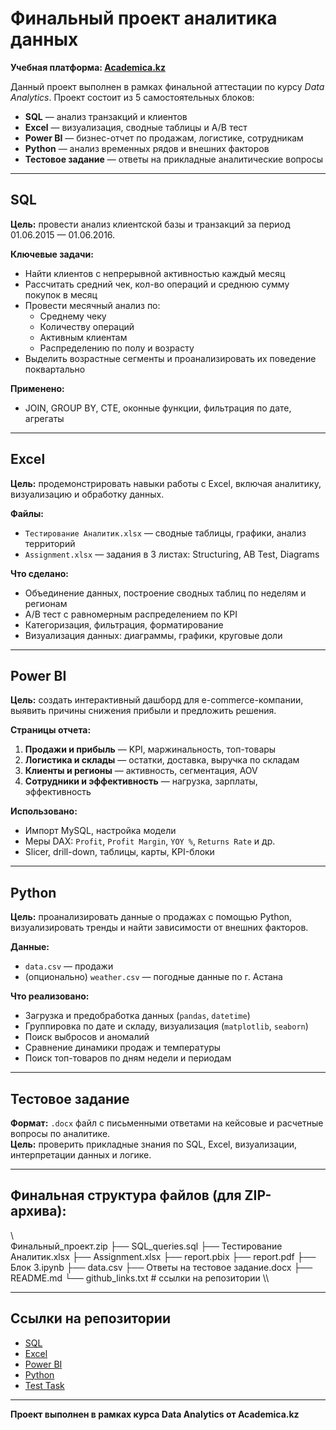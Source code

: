 # Финальный проект аналитика данных  
**Учебная платформа: [Academica.kz](https://academica.kz)**

Данный проект выполнен в рамках финальной аттестации по курсу *Data Analytics*. Проект состоит из 5 самостоятельных блоков:

- **SQL** — анализ транзакций и клиентов  
- **Excel** — визуализация, сводные таблицы и A/B тест  
- **Power BI** — бизнес-отчет по продажам, логистике, сотрудникам  
- **Python** — анализ временных рядов и внешних факторов  
- **Тестовое задание** — ответы на прикладные аналитические вопросы  

---

## SQL

**Цель:** провести анализ клиентской базы и транзакций за период 01.06.2015 — 01.06.2016.

**Ключевые задачи:**
- Найти клиентов с непрерывной активностью каждый месяц
- Рассчитать средний чек, кол-во операций и среднюю сумму покупок в месяц
- Провести месячный анализ по:
  - Среднему чеку  
  - Количеству операций  
  - Активным клиентам  
  - Распределению по полу и возрасту  
- Выделить возрастные сегменты и проанализировать их поведение поквартально

**Применено:**
- JOIN, GROUP BY, CTE, оконные функции, фильтрация по дате, агрегаты


---

## Excel

**Цель:** продемонстрировать навыки работы с Excel, включая аналитику, визуализацию и обработку данных.

**Файлы:**
- `Тестирование Аналитик.xlsx` — сводные таблицы, графики, анализ территорий  
- `Assignment.xlsx` — задания в 3 листах: Structuring, AB Test, Diagrams

**Что сделано:**
- Объединение данных, построение сводных таблиц по неделям и регионам
- A/B тест с равномерным распределением по KPI
- Категоризация, фильтрация, форматирование
- Визуализация данных: диаграммы, графики, круговые доли


---

## Power BI

**Цель:** создать интерактивный дашборд для e-commerce-компании, выявить причины снижения прибыли и предложить решения.

**Страницы отчета:**
1. **Продажи и прибыль** — KPI, маржинальность, топ-товары  
2. **Логистика и склады** — остатки, доставка, выручка по складам  
3. **Клиенты и регионы** — активность, сегментация, AOV  
4. **Сотрудники и эффективность** — нагрузка, зарплаты, эффективность

**Использовано:**
- Импорт MySQL, настройка модели
- Меры DAX: `Profit`, `Profit Margin`, `YOY %`, `Returns Rate` и др.
- Slicer, drill-down, таблицы, карты, KPI-блоки


---

## Python

**Цель:** проанализировать данные о продажах с помощью Python, визуализировать тренды и найти зависимости от внешних факторов.

**Данные:**  
- `data.csv` — продажи  
- (опционально) `weather.csv` — погодные данные по г. Астана

**Что реализовано:**
- Загрузка и предобработка данных (`pandas`, `datetime`)
- Группировка по дате и складу, визуализация (`matplotlib`, `seaborn`)
- Поиск выбросов и аномалий
- Сравнение динамики продаж и температуры
- Поиск топ-товаров по дням недели и периодам


---

## Тестовое задание

**Формат:** `.docx` файл с письменными ответами на кейсовые и расчетные вопросы по аналитике.  
**Цель:** проверить прикладные знания по SQL, Excel, визуализации, интерпретации данных и логике.


---

## Финальная структура файлов (для ZIP-архива):

\\\
Финальный_проект.zip
├── SQL_queries.sql
├── Тестирование Аналитик.xlsx
├── Assignment.xlsx
├── report.pbix
├── report.pdf
├── Блок 3.ipynb
├── data.csv
├── Ответы на тестовое задание.docx
├── README.md
└── github_links.txt  # ссылки на репозитории
\\\

---

## Ссылки на репозитории

- [SQL](https://github.com/AibekAskan/Project_Academica/tree/main/SQL)
- [Excel](https://github.com/AibekAskan/Project_Academica/tree/main/Excel)
- [Power BI](https://github.com/AibekAskan/Project_Academica/tree/main/Power%20BI)
- [Python](https://github.com/AibekAskan/Project_Academica/tree/main/Python)
- [Test Task](https://github.com/AibekAskan/Project_Academica/tree/main/Test%20Task)

---

**Проект выполнен в рамках курса Data Analytics от Academica.kz**  
